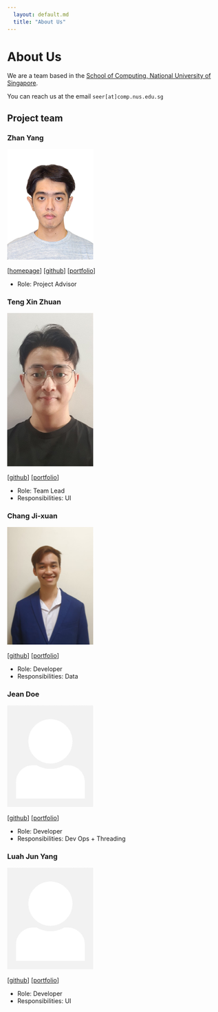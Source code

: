 ```yaml
---
  layout: default.md
  title: "About Us"
---
```


# About Us

We are a team based in the [School of Computing, National University of Singapore](http://www.comp.nus.edu.sg).

You can reach us at the email `seer[at]comp.nus.edu.sg`

## Project team

### Zhan Yang

<img src="images/zhanyang01.png" width="200px">

[[homepage](http://www.comp.nus.edu.sg/~damithch)]
[[github](https://github.com/zhanyang01)]
[[portfolio](team/zhanyang01.md)]

* Role: Project Advisor


### Teng Xin Zhuan

<img src="images/aarontxz.png" width="200px">

[[github](http://github.com/aarontxz)]
[[portfolio](team/tengxinzhuan.md)]

* Role: Team Lead
* Responsibilities: UI


### Chang Ji-xuan

<img src="images/johnnythesnake12.png" width="200px">

[[github](http://github.com/johnnythesnake12)] [[portfolio](team/johndoe.md)]

* Role: Developer
* Responsibilities: Data

### Jean Doe

<img src="images/johndoe.png" width="200px">

[[github](http://github.com/johndoe)]
[[portfolio](team/johndoe.md)]

* Role: Developer
* Responsibilities: Dev Ops + Threading

### Luah Jun Yang

<img src="images/johndoe.png" width="200px">

[[github](http://github.com/LuahJunYang)]
[[portfolio](team/johndoe.md)]

* Role: Developer
* Responsibilities: UI
